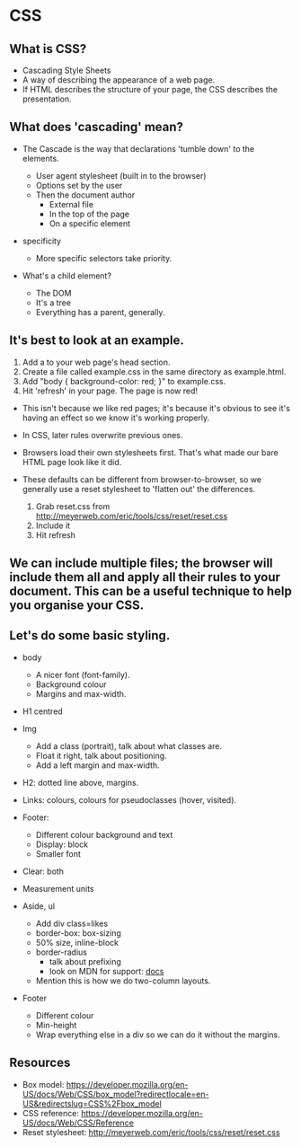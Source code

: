 # CSS

## What is CSS? 
  - Cascading Style Sheets
  - A way of describing the appearance of a web page. 
  - If HTML describes the structure of your page, the CSS describes the presentation. 

## What does 'cascading' mean? 
  - The Cascade is the way that declarations 'tumble down' to the elements. 
    - User agent stylesheet (built in to the browser)
    - Options set by the user
    - Then the document author
      - External file
      - In the top of the page
      - On a specific element
  - specificity
    - More specific selectors take priority. 

  - What's a child element? 
    - The DOM
    - It's a tree
    - Everything has a parent, generally.

## It's best to look at an example. 
  1. Add a <link rel="stylesheet" href="example.css"> to your web page's head section. 
  2. Create a file called example.css in the same directory as example.html. 
  3. Add "body { background-color: red; }" to example.css. 
  4. Hit 'refresh' in your page. The page is now red! 
  - This isn't because we like red pages; it's because it's obvious to see it's having an effect so we know it's working properly. 

- In CSS, later rules overwrite previous ones.
- Browsers load their own stylesheets first. That's what made our bare HTML page look like it did. 
- These defaults can be different from browser-to-browser, so we generally use a reset stylesheet to 'flatten out' the differences. 
  1. Grab reset.css from http://meyerweb.com/eric/tools/css/reset/reset.css
  2. Include it
  3. Hit refresh

## We can include multiple files; the browser will include them all and apply all their rules to your document. This can be a useful technique to help you organise your CSS. 

## Let's do some basic styling. 
- body
  - A nicer font (font-family).
  - Background colour 
  - Margins and max-width. 

- H1 centred
- Img
  - Add a class (portrait), talk about what classes are. 
  - Float it right, talk about positioning.
  - Add a left margin and max-width. 

- H2: dotted line above, margins.
- Links: colours, colours for pseudoclasses (hover, visited). 
- Footer: 
  - Different colour background and text
  - Display: block
  - Smaller font
- Clear: both

- Measurement units

- Aside, ul
  - Add div class=likes
  - border-box: box-sizing
  - 50% size, inline-block
  - border-radius
    - talk about prefixing
    - look on MDN for support: [docs](https://developer.mozilla.org/en-US/docs/Web/CSS/border-radius#Browser_compatibility)
  - Mention this is how we do two-column layouts. 

- Footer
  - Different colour
  - Min-height
  - Wrap everything else in a div so we can do it without the margins. 



## Resources
- Box model: https://developer.mozilla.org/en-US/docs/Web/CSS/box_model?redirectlocale=en-US&redirectslug=CSS%2Fbox_model
- CSS reference: https://developer.mozilla.org/en-US/docs/Web/CSS/Reference
- Reset stylesheet: http://meyerweb.com/eric/tools/css/reset/reset.css

